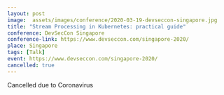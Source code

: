 ```yaml
---
layout: post
image:  assets/images/conference/2020-03-19-devseccon-singapore.jpg
title: "Stream Processing in Kubernetes: practical guide"
conference: DevSecCon Singapore
conference-link: https://www.devseccon.com/singapore-2020/
place: Singapore
tags: [Talk]
event: https://www.devseccon.com/singapore-2020/
cancelled: true
---
```


Cancelled due to Coronavirus
